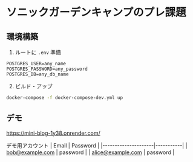 # ソニックガーデンキャンプのプレ課題

## 環境構築
1. ルートに `.env` 準備
```env
POSTGRES_USER=any_name
POSTGRES_PASSWORD=any_password
POSTGRES_DB=any_db_name
```
2. ビルド・アップ
```sh
docker-compose -f docker-compose-dev.yml up
```

## デモ
https://mini-blog-1y38.onrender.com/

デモ用アカウント
| Email               | Password  |
|---------------------|-----------|
| bob@example.com     | password  |
| alice@example.com   | password  |
